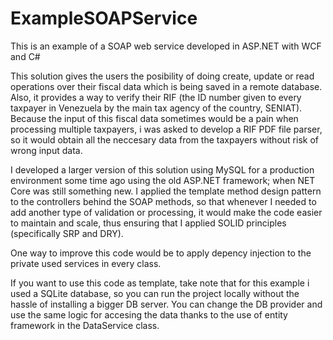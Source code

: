 # ExampleSOAPService
This is an example of a SOAP web service developed in ASP.NET with WCF and C#

This solution gives the users the posibility of doing create, update or read operations over their fiscal data which is being saved in a remote database. Also, it provides a way to verify their RIF (the ID number given to every taxpayer in Venezuela by the main tax agency of the country, SENIAT). Because the input of this fiscal data sometimes would be a pain when processing multiple taxpayers, i was asked to develop a RIF PDF file parser, so it would obtain all the neccesary data from the taxpayers without risk of wrong input data.

I developed a larger version of this solution using MySQL for a production environment some time ago using the old ASP.NET framework; when NET Core was still something new. I applied the template method design pattern to the controllers behind the SOAP methods, so that whenever I needed to add another type of validation or processing, it would make the code easier to maintain and scale, thus ensuring that I applied SOLID principles (specifically SRP and DRY).

One way to improve this code would be to apply depency injection to the private used services in every class.

If you want to use this code as template, take note that for this example i used a SQLite database, so you can run the project locally without the hassle of installing a bigger DB server. You can change the DB provider and use the same logic for accesing the data thanks to the use of entity framework in the DataService class.
